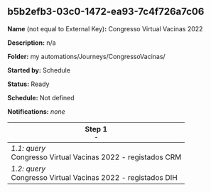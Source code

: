 ## b5b2efb3-03c0-1472-ea93-7c4f726a7c06

**Name** (not equal to External Key)**:** Congresso Virtual Vacinas 2022

**Description:** n/a

**Folder:** my automations/Journeys/CongressoVacinas/

**Started by:** Schedule

**Status:** Ready

**Schedule:** Not defined

**Notifications:** _none_


| Step 1<br>_<small>-</small>_ |
| --- |
| _1.1: query_<br>Congresso Virtual Vacinas 2022 - registados CRM |
| _1.2: query_<br>Congresso Virtual Vacinas 2022 - registados DIH |
